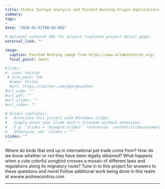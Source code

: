```yaml
---
title: Stable Isotope Analysis and Painted Bunting Origin-Implications for International Pet Trade
summary: 
tags:
- 
date: "2020-05-01T00:00:00Z"

# Optional external URL for project (replaces project detail page).
external_link: ""

image:
  caption: Painted Bunting image from https://www.allaboutbirds.org/
  focal_point: Smart

#links:
#- icon: twitter
 # icon_pack: fab
  #name: Follow
  #url: https://twitter.com/georgecushen
#url_code: ""
#url_pdf: ""
#url_slides: ""
#url_video: ""

# Slides (optional).
#   Associate this project with Markdown slides.
#   Simply enter your slide deck's filename without extension.
#   E.g. `slides = "example-slides"` references `content/slides/example-slides.md`.
#   Otherwise, set `slides = ""`.
slides: ""
---
```


Where do birds that end up in international pet trade come from? How do we know whether or not they have been legally obtained? What happens when a cute colorful songbird crosses a mosaic of different laws and regulations along its migratory route? Tune in to this project for answers to these questions and more! Follow additional work being done in this realm at wwww.andreacontina.com  

------
